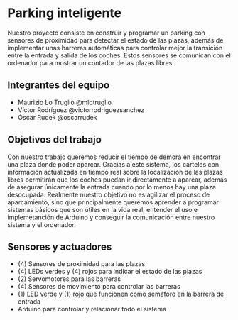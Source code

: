 ﻿# Parking inteligente

Nuestro proyecto consiste en construir y programar un parking con sensores de proximidad para detectar el estado de las plazas, además de implementar unas barreras automáticas para controlar mejor la transición entre la entrada y salida de los coches. Estos sensores se comunican con el ordenador para mostrar un contador de las plazas libres.

## Integrantes del equipo

* Maurizio Lo Truglio @mlotruglio
* Víctor Rodríguez @victorrodriguezsanchez
* Óscar Rudek @oscarrudek

## Objetivos del trabajo

Con nuestro trabajo queremos reducir el tiempo de demora en encontrar una plaza donde poder aparcar. Gracias a este sistema, los carteles con información actualizada en tiempo real sobre la localización de las plazas libres permitirán que los coches puedan ir directamente a aparcar, además de asegurar únicamente la entrada cuando por lo menos hay una plaza desocupada.
Realmente nuestro objetivo no es agilizar el proceso de aparcamiento, sino que principalmente queremos aprender a programar sistemas básicos que son útiles en la vida real, entender el uso e implemetanción de Arduino y conseguir la comunicación entre nuestro sistema y el ordenador.

## Sensores y actuadores

* (4) Sensores de proximidad para las plazas
* (4) LEDs verdes y (4) rojos para indicar el estado de las plazas
* (2) Servomotores para las barreras
* (4) Sensores de movimiento para controlar las barreras
* (1) LED verde y (1) rojo que funcionen como semáforo en la barrera de entrada
* Arduino para controlar y relacionar todo el sistema
